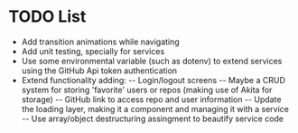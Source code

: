 # TODO List

- Add transition animations while navigating
- Add unit testing, specially for services
- Use some environmental variable (such as dotenv) to extend services using the GitHub Api token authentication
- Extend functionality adding:
    -- Login/logout screens
    -- Maybe a CRUD system for storing 'favorite' users or repos (making use of Akita for storage)
    -- GitHub link to access repo and user information
    -- Update the loading layer, making it a component and managing it with a service
    -- Use array/object destructuring assingment to beautify service code